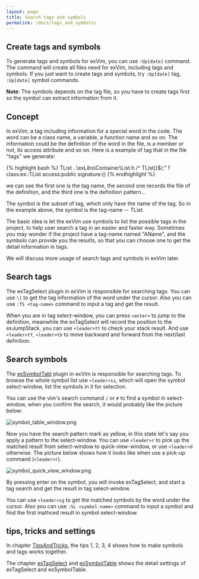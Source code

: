 ```yaml
---
layout: page
title: Search tags and symbols
permalink: /docs/tags_and_symbols/
---
```


## Create tags and symbols

To generate tags and symbols for exVim, you can use `:Up[date]` command. The command will create all files need for exVim, including tags and symbols. If you just want to create tags and symbols, try `:Up[date]` tag, `:Up[date]` symbol commands.

**Note**: The symbols depends on the tag file, so you have to create tags first so the symbol can extract information from it.

## Concept

In exVim, a tag including information for a special word in the code. The word can be a class name, a variable, a function name and so on. The information could be the definition of the word in the file, is a member or not, its access attribute and so on. Here is a example of tag that in the file "tags" we generate:

{% highlight bash %}
TList    ..\exLibs\Container\List.h    /^    TList()$/;"    f    class:ex::TList    access:public    signature:()
{% endhighlight %}

we can see the first one is the tag name, the second one records the file of the definition, and the third one is the definition pattern...

The symbol is the subset of tag, which only have the name of the tag. So in the example above, the symbol is the tag-name -- TList.

The basic idea is let the exVim use symbols to list the possible tags in the project, to help user search a tag in an easier and faster way. Sometimes you may wonder if the project have a tag-name named "AName", and the symbols can provide you the results, so that you can choose one to get the detail information in tags.

We will discuss more usage of search tags and symbols in exVim later.

## Search tags

The exTagSelect plugin in exVim is responsible for searching tags. You can use `\]` to get the tag information of the word under the cursor. Also you can use `:TS <tag-name>` command to input a tag and get the result.

When you are in tag select-window, you can press `<enter>` to jump to the definition, meanwhile the exTagSelect will record the position to the exJumpStack, you can use `<leader>tt` to check your stack result. And use `<leader>tf`, `<leader>tb` to move backward and forward from the next/last definition.

## Search symbols

The [exSymbolTabl](../ex_symbol_table) plugin in exVim is responsible for searching tags. To browse the whole symbol list use `<leader>ss`, which will open the symbol select-window, list the symbols in it for selection.

You can use the vim's search command `/` or `#` to find a symbol in select-window, when you confirm the search, it would probably like the picture below:

![symbol_table_window.png](../images/symbol_table_window.png)

Now you have the search pattern mark as yellow, in this state let's say you apply a pattern to the select-window. You can use `<leader>r` to pick up the matched result from select-window to quick-view-window, or use `<leader>d` otherwise. The picture below shows how it looks like when use a pick-up command (`<leader>r`).

![symbol_quick_view_window.png](../images/symbol_quick_view_window.png)

By pressing enter on the symbol, you will invoke exTagSelect, and start a tag search and get the result in tag select-window.

You can use `<leader>sg` to get the matched symbols by the word under the cursor. Also you can use `:SL <symbol-name>` command to input a symbol and find the first mathced result in symbol select-window.

## tips, tricks and settings

In chapter [TipsAndTricks](./images/tips_and_tricks), the tips 1, 2, 3, 4 shows how to make symbols and tags works together.

The chapter [exTagSelect](../ex_tag_select) and [exSymbolTable](../ex_symbol_table) shows the detail settings of exTagSelect and exSymbolTable.

